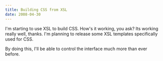 ```yaml
---
title: Building CSS from XSL
date: 2008-04-30
---
```

I'm starting to use XSL to build CSS. How's it working, you ask? Its working really well, thanks. I'm planning to release some XSL templates specifically used for CSS.

By doing this, I'll be able to control the interface much more than ever before.

